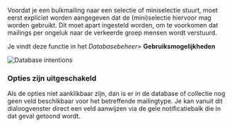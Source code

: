 Voordat je een bulkmailing naar een selectie of miniselectie stuurt,
moet eerst expliciet worden aangegeven dat de (mini)selectie hiervoor
mag worden gebruikt. Dit moet apart ingesteld worden, om te voorkomen
dat mailings per ongeluk naar de verkeerde groep mensen wordt verstuurd.

Je vindt deze functie in het *Databasebeheer*\>
**Gebruiksmogelijkheden**

![Database intentions](databaseintentions.png)

### Opties zijn uitgeschakeld

Als de opties niet aanklikbaar zijn, dan is er in de database of
collectie nog geen veld beschikbaar voor het betreffende mailingtype. Je
kan vanuit dit dialoogvenster direct een veld aanwijzen via de gele
notificatiebalk die in dat geval getoond wordt.
